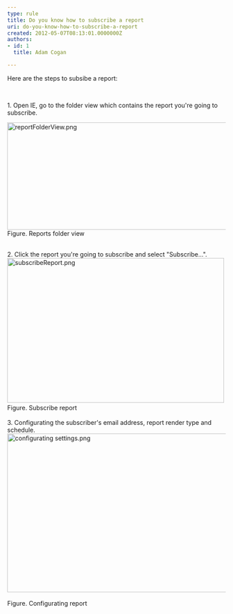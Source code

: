 ```yaml
---
type: rule
title: Do you know how to subscribe a report
uri: do-you-know-how-to-subscribe-a-report
created: 2012-05-07T08:13:01.0000000Z
authors:
- id: 1
  title: Adam Cogan

---
```




<span class='intro'> Here are&#160;the steps to subsibe a report&#58;<div><br></div> </span>

​1. Open IE,&#160;go to the folder view which contains the report you're going to subscribe.<div><img src="/ReportingSolutions/RulesToBetterReportingSolutions/PublishingImages/reportFolderView.png" alt="reportFolderView.png" class="ssw-rteStyle-ImageArea" style="width&#58;547px;height&#58;247px;" /><div><div class="ssw-rteStyle-FigureNormal">Figure. Reports folder view</div>
<div><br><div><div>2.&#160;Click the report you're going to subscribe and select &quot;Subscribe...&quot;.</div>
<div><img src="/ReportingSolutions/RulesToBetterReportingSolutions/PublishingImages/subscribeReport.png" alt="subscribeReport.png" class="ssw-rteStyle-ImageArea" style="width&#58;500px;height&#58;333px;" />&#160;</div>
<div class="ssw-rteStyle-FigureNormal">Figure. Subscribe report</div>
<div class="ssw-rteStyle-FigureNormal"><br></div>
<div>3.&#160;Configurating the subscriber's email address, report render&#160;type and schedule.</div>
<div><img src="/ReportingSolutions/RulesToBetterReportingSolutions/PublishingImages/configurating%20settings.png" alt="configurating settings.png" class="ssw-rteStyle-ImageArea" style="height&#58;365px;width&#58;521px;" />&#160;</div>
<div class="ssw-rteStyle-FigureNormal">Figure. Configurating report</div>
<div><br><br><br><br><br></div></div></div></div></div>


